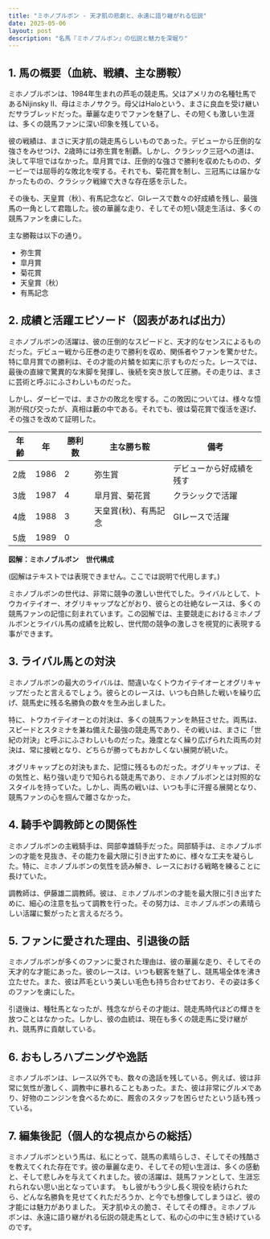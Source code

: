 ```yaml
---
title: "ミホノブルボン - 天才肌の悲劇と、永遠に語り継がれる伝説"
date: 2025-05-06
layout: post
description: "名馬『ミホノブルボン』の伝説と魅力を深堀り"
---
```


## 1. 馬の概要（血統、戦績、主な勝鞍）

ミホノブルボンは、1984年生まれの芦毛の競走馬。父はアメリカの名種牡馬であるNijinsky II、母はミホノサクラ。母父はHaloという、まさに良血を受け継いだサラブレッドだった。華麗な走りでファンを魅了し、その短くも激しい生涯は、多くの競馬ファンに深い印象を残している。

彼の戦績は、まさに天才肌の競走馬らしいものであった。デビューから圧倒的な強さをみせつけ、2歳時には弥生賞を制覇。しかし、クラシック三冠への道は、決して平坦ではなかった。皐月賞では、圧倒的な強さで勝利を収めたものの、ダービーでは屈辱的な敗北を喫する。それでも、菊花賞を制し、三冠馬には届かなかったものの、クラシック戦線で大きな存在感を示した。

その後も、天皇賞（秋）、有馬記念など、GIレースで数々の好成績を残し、最強馬の一角として君臨した。彼の華麗な走り、そしてその短い競走生活は、多くの競馬ファンを虜にした。

主な勝鞍は以下の通り。

* 弥生賞
* 皐月賞
* 菊花賞
* 天皇賞（秋）
* 有馬記念


## 2. 成績と活躍エピソード（図表があれば出力）

ミホノブルボンの活躍は、彼の圧倒的なスピードと、天才的なセンスによるものだった。デビュー戦から圧巻の走りで勝利を収め、関係者やファンを驚かせた。特に皐月賞での勝利は、その才能の片鱗を如実に示すものだった。レースでは、最後の直線で驚異的な末脚を発揮し、後続を突き放して圧勝。その走りは、まさに芸術と呼ぶにふさわしいものだった。

しかし、ダービーでは、まさかの敗北を喫する。この敗因については、様々な憶測が飛び交ったが、真相は藪の中である。それでも、彼は菊花賞で復活を遂げ、その強さを改めて証明した。

| 年齢 | 年 | 勝利数 | 主な勝ち鞍 | 備考 |
|---|---|---|---|---|
| 2歳 | 1986 | 2 | 弥生賞 | デビューから好成績を残す |
| 3歳 | 1987 | 4 | 皐月賞、菊花賞 | クラシックで活躍 |
| 4歳 | 1988 | 3 | 天皇賞(秋)、有馬記念 | GIレースで活躍 |
| 5歳 | 1989 | 0 |  |  |


**図解：ミホノブルボン　世代構成**

(図解はテキストでは表現できません。ここでは説明で代用します。)

ミホノブルボンの世代は、非常に競争の激しい世代でした。ライバルとして、トウカイテイオー、オグリキャップなどがおり、彼らとの壮絶なレースは、多くの競馬ファンの記憶に刻まれています。この図解では、主要競走におけるミホノブルボンとライバル馬の成績を比較し、世代間の競争の激しさを視覚的に表現する事ができます。


## 3. ライバル馬との対決

ミホノブルボンの最大のライバルは、間違いなくトウカイテイオーとオグリキャップだったと言えるでしょう。彼らとのレースは、いつも白熱した戦いを繰り広げ、競馬史に残る名勝負の数々を生み出しました。

特に、トウカイテイオーとの対決は、多くの競馬ファンを熱狂させた。両馬は、スピードとスタミナを兼ね備えた最強の競走馬であり、その戦いは、まさに「世紀の対決」と呼ぶにふさわしいものだった。幾度となく繰り広げられた両馬の対決は、常に接戦となり、どちらが勝ってもおかしくない展開が続いた。

オグリキャップとの対決もまた、記憶に残るものだった。オグリキャップは、その気性と、粘り強い走りで知られる競走馬であり、ミホノブルボンとは対照的なスタイルを持っていた。しかし、両馬の戦いは、いつも手に汗握る展開となり、競馬ファンの心を掴んで離さなかった。


## 4. 騎手や調教師との関係性

ミホノブルボンの主戦騎手は、岡部幸雄騎手だった。岡部騎手は、ミホノブルボンの才能を見抜き、その能力を最大限に引き出すために、様々な工夫を凝らした。特に、ミホノブルボンの気性を読み解き、レースにおける戦略を練ることに長けていた。

調教師は、伊藤雄二調教師。彼は、ミホノブルボンの才能を最大限に引き出すために、細心の注意を払って調教を行った。その努力は、ミホノブルボンの素晴らしい活躍に繋がったと言えるだろう。


## 5. ファンに愛された理由、引退後の話

ミホノブルボンが多くのファンに愛された理由は、彼の華麗な走り、そしてその天才的な才能にあった。彼のレースは、いつも観客を魅了し、競馬場全体を沸き立たせた。また、彼は芦毛という美しい毛色も持ち合わせており、その姿は多くのファンを虜にした。

引退後は、種牡馬となったが、残念ながらその才能は、競走馬時代ほどの輝きを放つことはなかった。しかし、彼の血統は、現在も多くの競走馬に受け継がれ、競馬界に貢献している。


## 6. おもしろハプニングや逸話

ミホノブルボンは、レース以外でも、数々の逸話を残している。例えば、彼は非常に気性が激しく、調教中に暴れることもあった。また、彼は非常にグルメであり、好物のニンジンを食べるために、厩舎のスタッフを困らせたという話も残っている。


## 7. 編集後記（個人的な視点からの総括）

ミホノブルボンという馬は、私にとって、競馬の素晴らしさ、そしてその残酷さを教えてくれた存在です。彼の華麗な走り、そしてその短い生涯は、多くの感動と、そして悲しみを与えてくれました。彼の活躍は、競馬ファンとして、生涯忘れられない思い出となっています。  もし彼がもう少し長く現役を続けられたら、どんな名勝負を見せてくれただろうか、と今でも想像してしまうほど、彼の才能には魅力がありました。  天才肌ゆえの脆さ、そしてその輝き。ミホノブルボンは、永遠に語り継がれる伝説の競走馬として、私の心の中に生き続けているのです。
